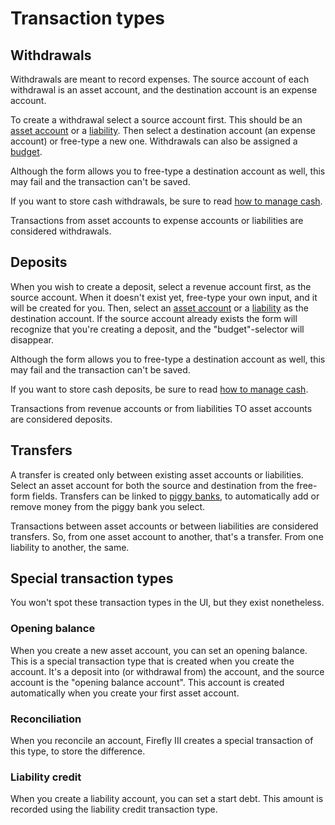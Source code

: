 # Transaction types

## Withdrawals

Withdrawals are meant to record expenses. The source account of each withdrawal is an asset account, and the destination account is an expense account.

To create a withdrawal select a source account first. This should be an [asset account](account-types.md) or a [liability](account-types.md). Then select a destination account (an expense account) or free-type a new one. Withdrawals can also be assigned a [budget](../../how-to/firefly-iii/finances/budgets.md).

Although the form allows you to free-type a destination account as well, this may fail and the transaction can't be saved.

If you want to store cash withdrawals, be sure to read [how to manage cash](../../how-to/firefly-iii/finances/cash.md).

Transactions from asset accounts to expense accounts or liabilities are considered withdrawals.

## Deposits

When you wish to create a deposit, select a revenue account first, as the source account. When it doesn't exist yet, free-type your own input, and it will be created for you. Then, select an [asset account](account-types.md) or a [liability](account-types.md) as the destination account. If the source account already exists the form will recognize that you're creating a deposit, and the "budget"-selector will disappear.

Although the form allows you to free-type a destination account as well, this may fail and the transaction can't be saved.

If you want to store cash deposits, be sure to read [how to manage cash](../../how-to/firefly-iii/finances/cash.md).

Transactions from revenue accounts or from liabilities TO asset accounts are considered deposits.

## Transfers

A transfer is created only between existing asset accounts or liabilities. Select an asset account for both the source and destination from the free-form fields. Transfers can be linked to [piggy banks](../../how-to/firefly-iii/finances/piggy-banks.md), to automatically add or remove money from the piggy bank you select.

Transactions between asset accounts or between liabilities are considered transfers. So, from one asset account to another, that's a transfer. From one liability to another, the same.

## Special transaction types

You won't spot these transaction types in the UI, but they exist nonetheless.

### Opening balance

When you create a new asset account, you can set an opening balance. This is a special transaction type that is created when you create the account. It's a deposit into (or withdrawal from) the account, and the source account is the "opening balance account". This account is created automatically when you create your first asset account.

### Reconciliation

When you reconcile an account, Firefly III creates a special transaction of this type, to store the difference.

### Liability credit

When you create a liability account, you can set a start debt. This amount is recorded using the liability credit transaction type.
